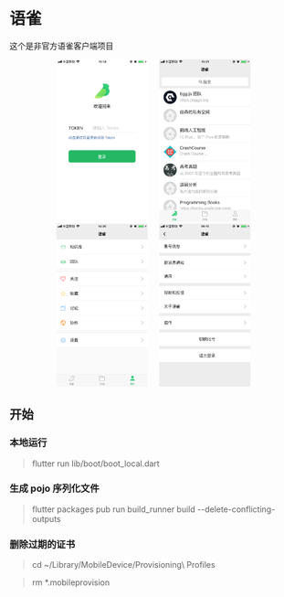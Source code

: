 # 语雀

这个是非官方语雀客户端项目


<p align="center"><img width="160" style="margin: 0 10px" src="./screenshot/login.png"><img width="160" style="margin: 0 10px" src="./screenshot/yuque.png"><img width="160" style="margin: 0 10px" src="./screenshot/me.png"><img width="160" style="margin: 0 10px" src="./screenshot/setting.png"></p>


## 开始

### 本地运行

> flutter run lib/boot/boot_local.dart


### 生成 pojo 序列化文件

> flutter packages pub run build_runner build --delete-conflicting-outputs


### 删除过期的证书

> cd ~/Library/MobileDevice/Provisioning\ Profiles

> rm *.mobileprovision